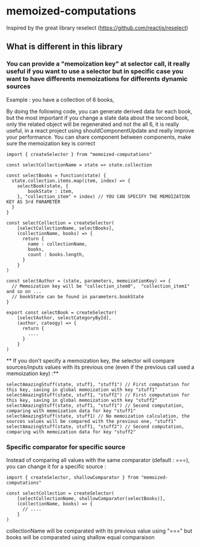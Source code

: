 # memoized-computations

Inspired by the great library reselect (https://github.com/reactjs/reselect)

## What is different in this library

### You can provide a "memoization key" at selector call, it really useful if you want to use a selector but in specific case you want to have differents memoizations for differents dynamic sources

Example : you have a collection of 6 books,

By doing the following code, you can generate derived data for each book, but the most important if you change a state data about the second book, only the related object will be regenerated and not the all 6, it is really useful, in a react project using shouldComponentUpdate and really improve your performance.
You can share component between components, make sure the memoization key is correct

```
import { createSelector } from "memoized-computations"

const selectCollectionName = state => state.collection

const selectBooks = function(state) {
  state.collection.items.map(item, index) => {
    selectBook(state, {
        bookState : item,
    }, "collection_item" + index) // YOU CAN SPECIFY THE MEMOIZATION KEY AS 3rd PARAMETER
  }
}

const selectCollection = createSelector(
    [selectCollectionName, selectBooks],
    (collectionName, books) => {
      return {
        name : collectionName,
        books,
        count : books.length,
      }
    }
)
```

```
const selectAuthor = (state, parameters, memoizationKey) => {
  // Memoization key will be "collection_item0",  "collection_item1" and so on ...
  // bookState can be found in parameters.bookState
}

export const selectBook = createSelector(
    [selectAuthor, selectCategoryById],
    (author, cateogy) => {
      return {
        ....
      }
    }
)
```

** If you don't specify a memoization key, the selector will compare sources/inputs values with its previous one (even if the previous call used a memoization key) :**

```
selectAmazingStuff(state, stuff1, "stuff1") // First computation for this key, saving in global memoization with key "stuff1"
selectAmazingStuff(state, stuff1, "stuff2") // First computation for this key, saving in global memoization with key "stuff2"
selectAmazingStuff(state, stuff1, "stuff1") // Second computation, comparing with memoization data for key "stuff1"
selectAmazingStuff(state, stuff1) // No memoization calculation, the sources values will be compared with the previous one, "stuff1"
selectAmazingStuff(state, stuff1, "stuff2") // Second computation, comparing with memoization data for key "stuff2"
```

### Specific comparator for specific source

Instead of comparing all values with the same comparator (default : ===), you can change it for a specific source  :

```
import { createSelector, shallowComparator } from "memoized-computations"

const selectCollection = createSelector(
    [selectCollectionName, shallowComparator(selectBooks)],
    (collectionName, books) => {
      // ....
    }
)
```

collectionName will be comparated with its previous value using "===" but books will be comparated using shallow equal comparaison
